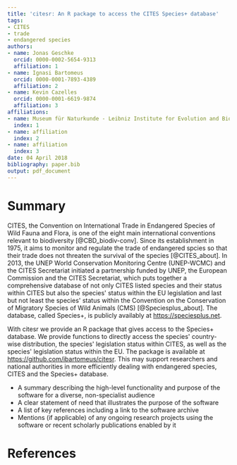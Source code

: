 ```yaml
---
title: 'citesr: An R package to access the CITES Species+ database'
tags:
- CITES
- trade
- endangered species
authors:
- name: Jonas Geschke
  orcid: 0000-0002-5654-9313
  affiliation: 1
- name: Ignasi Bartomeus
  orcid: 0000-0001-7893-4389
  affiliation: 2
- name: Kevin Cazelles
  orcid: 0000-0001-6619-9874
  affiliation: 3
affiliations:
- name: Museum für Naturkunde - Leibniz Institute for Evolution and Biodiversity Science
  index: 1
- name: affiliation
  index: 2
- name: affiliation
  index: 3
date: 04 April 2018
bibliography: paper.bib
output: pdf_document
---
```


# Summary

CITES, the Convention on International Trade in Endangered Species of Wild Fauna and Flora, is one of the eight main international conventions relevant to biodiversity [@CBD_biodiv-conv]. Since its establishment in 1975, it aims to monitor and regulate the trade of endangered spcies so that their trade does not threaten the survival of the species [@CITES_about].
In 2013, the UNEP World Conservation Monitoring Centre (UNEP-WCMC) and the CITES Secretariat initiated a partnership funded by UNEP, the European Commission and the CITES Secretariat, which puts together a comprehensive database of not only CITES listed species and their status within CITES but also the species' status within the EU legislation and last but not least the species' status within the Convention on the Conservation of Migratory Species of Wild Animals (CMS) [@Speciesplus_about]. The database, called Species+, is publicly availably at https://speciesplus.net.

With citesr we provide an R package that gives access to the Species+ database. We provide functions to directly access the species' country-wise distribution, the species' legislation status within CITES, as well as the species' legislation status within the EU. The package is available at https://github.com/ibartomeus/citesr.
This may support researchers and national authorities in more efficiently dealing with endangered species, CITES and the Species+ database.



- A summary describing the high-level functionality and purpose of the software
for a diverse, non-specialist audience
- A clear statement of need that illustrates the purpose of the software
- A list of key references including a link to the software archive
- Mentions (if applicable) of any ongoing research projects using the software
or recent scholarly publications enabled by it

# References